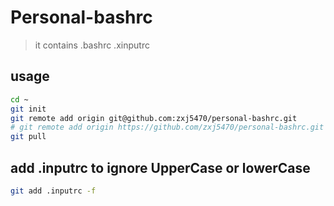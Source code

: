 # Personal-bashrc
> it contains .bashrc .xinputrc

## usage
```bash
cd ~ 
git init
git remote add origin git@github.com:zxj5470/personal-bashrc.git
# git remote add origin https://github.com/zxj5470/personal-bashrc.git
git pull 
```



## add .inputrc to ignore UpperCase or lowerCase
```bash
git add .inputrc -f
```